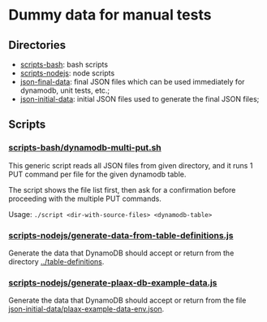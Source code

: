 # Dummy data for manual tests

## Directories
- [scripts-bash](scripts-bash): bash scripts
- [scripts-nodejs](scripts-nodejs): node scripts
- [json-final-data](json-final-data): final JSON files which can be used immediately for dynamodb, unit tests, etc.;
- [json-initial-data](json-initial-data): initial JSON files used to generate the final JSON files;

## Scripts

### [scripts-bash/dynamodb-multi-put.sh](scripts-bash%2Fdynamodb-multi-put.sh)
This generic script reads all JSON files from given directory, and it runs 1 PUT command per file for the given dynamodb table.

The script shows the file list first, then ask for a confirmation before proceeding with the multiple PUT commands.

Usage: `./script <dir-with-source-files> <dynamodb-table>`

### [scripts-nodejs/generate-data-from-table-definitions.js](scripts-nodejs%2Fgenerate-data-from-table-definitions.js)

Generate the data that DynamoDB should accept or return from the directory [../table-definitions](..%2Ftable-definitions).

### [scripts-nodejs/generate-plaax-db-example-data.js](scripts-nodejs%2Fgenerate-plaax-db-example-data.js)

Generate the data that DynamoDB should accept or return from the file [json-initial-data/plaax-example-data-env.json](json-initial-data%2Fplaax-example-data-env.json).
